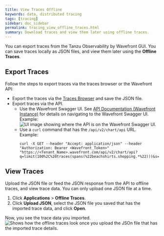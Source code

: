 ```yaml
---
title: View Traces Offline
keywords: data, distributed tracing
tags: [tracing]
sidebar: doc_sidebar
permalink: tracing_view_offline_traces.html
summary: Download traces and view them later using offline traces.
---
```


You can export traces from the Tanzu Observability by Wavefront GUI. You can save traces locally as JSON files, and view them later using the **Offline Traces**.

## Export Traces

Follow the steps to export traces via the traces browser or the Wavefront API:
* Export the traces via the [Traces Browser](tracing_traces_browser.html) and save the JSON file.
* Export traces via the API.
  * Use the Wavefront Swagger UI. See [API Documentation (Wavefront Instance)](wavefront_api.html#api-documentation-wavefront-instance) for details on navigating to the Wavefront Swagger UI.
    <br/>Example:
    ![UI image showing where the API is on the Wavefront Swagger UI.](images/tracing_import_tracing_swagger_UI.png)
  * Use a `curl` command that has the `/api/v2/chart/api` URL.
    <br/>Example:
    ```
    curl -X GET --header "Accept: application/json" --header "Authorization: Bearer <Wavefront_Token>" "https://<Tenant_Name>.wavefront.com/api/v2/chart/api?q=limit(100%2C%20traces(spans(%22beachshirts.shopping.*%22)))&s=1601894248&g=d&view=METRIC&sorted=false&cached=true&useRawQK=false"
     ```

## View Traces

Upload the JSON file or feed the JSON response from the API to offline traces, and view trace data. You can only upload one JSON file at a time.

1. Click **Applications** > **Offline Traces**.
1. Click **Upload JSON**, select the JSON file you saved that has the imported trace data, and click **Open**.

Now, you see the trace data you imported.
![Shows how the offline traces look once you upload the JSOn file that has the imported trace details.](images/tracing_offline_tracing_view.png)
